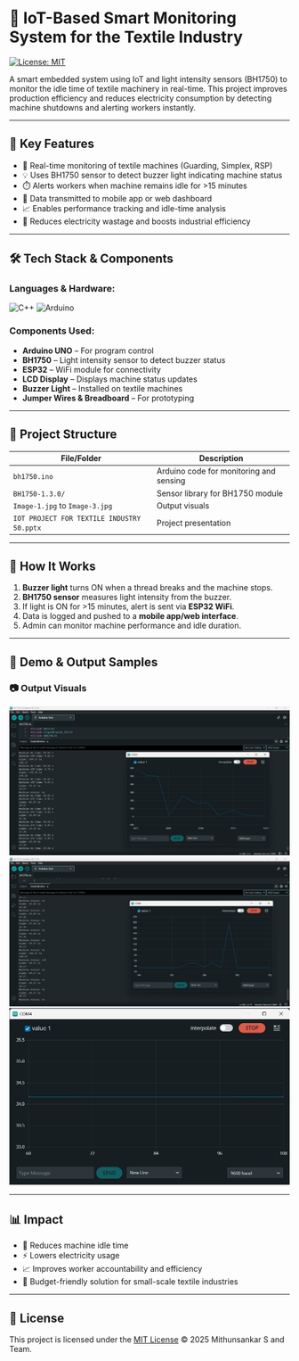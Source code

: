 # 🧵 IoT-Based Smart Monitoring System for the Textile Industry

[![License: MIT](https://img.shields.io/badge/License-MIT-yellow.svg)](LICENSE)

A smart embedded system using IoT and light intensity sensors (BH1750) to monitor the idle time of textile machinery in real-time. This project improves production efficiency and reduces electricity consumption by detecting machine shutdowns and alerting workers instantly.

---

## 📌 Key Features

- 📡 Real-time monitoring of textile machines (Guarding, Simplex, RSP)
- 💡 Uses BH1750 sensor to detect buzzer light indicating machine status
- ⏱️ Alerts workers when machine remains idle for >15 minutes
- 📲 Data transmitted to mobile app or web dashboard
- 📈 Enables performance tracking and idle-time analysis
- 🔌 Reduces electricity wastage and boosts industrial efficiency

---

## 🛠️ Tech Stack & Components

### Languages & Hardware:
![C++](https://img.shields.io/badge/C++-00599C?style=flat&logo=cplusplus&logoColor=white)
![Arduino](https://img.shields.io/badge/Arduino-00979D?style=flat&logo=arduino&logoColor=white)

### Components Used:
- **Arduino UNO** – For program control
- **BH1750** – Light intensity sensor to detect buzzer status
- **ESP32** – WiFi module for connectivity
- **LCD Display** – Displays machine status updates
- **Buzzer Light** – Installed on textile machines
- **Jumper Wires & Breadboard** – For prototyping

---

## 📁 Project Structure

| File/Folder                 | Description                                   |
|----------------------------|-----------------------------------------------|
| `bh1750.ino`               | Arduino code for monitoring and sensing       |
| `BH1750-1.3.0/`            | Sensor library for BH1750 module              |
| `Image-1.jpg` to `Image-3.jpg` | Output visuals                |
| `IOT PROJECT FOR TEXTILE INDUSTRY 50.pptx` | Project presentation         |

---

## 🚀 How It Works

1. **Buzzer light** turns ON when a thread breaks and the machine stops.
2. **BH1750 sensor** measures light intensity from the buzzer.
3. If light is ON for >15 minutes, alert is sent via **ESP32 WiFi**.
4. Data is logged and pushed to a **mobile app/web interface**.
5. Admin can monitor machine performance and idle duration.

---

## 📸 Demo & Output Samples

### 📷 Output Visuals
![Output Visual 1](Image-1.jpg)  
![Output Visual 2](Image-2.jpg)  
![Output Visual 3](Image-3.jpg)

---

## 📊 Impact

- 🔧 Reduces machine idle time
- ⚡ Lowers electricity usage
- 📈 Improves worker accountability and efficiency
- 💸 Budget-friendly solution for small-scale textile industries

---

## 📖 License

This project is licensed under the [MIT License](LICENSE) © 2025 Mithunsankar S and Team.

